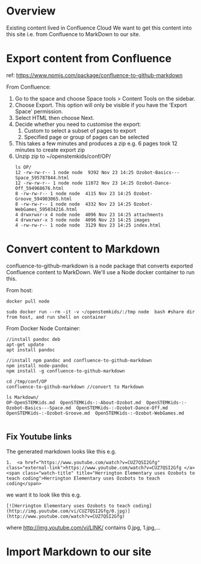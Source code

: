

# Overview
Existing content lived in Confluence Cloud
We want to get this content into this site i.e. from Confluence to MarkDown to our site.

# Export content from Confluence

ref: https://www.npmjs.com/package/confluence-to-github-markdown


From Confluence:
1. Go to the space and choose Space tools > Content Tools on the sidebar.
2. Choose Export. This option will only be visible if you have the 'Export Space' permission.
3. Select HTML then choose Next.
4. Decide whether you need to customise the export:
    1. Custom to select a subset of pages to export
    2. Specified page or group of pages can be selected
5. This takes a few minutes and produces a zip e.g. 6 pages took 12 minutes to create export zip
6. Unzip zip to ~/openstemkids/conf/OP/ 
    ```
    ls OP/
    12 -rw-rw-r-- 1 node node  9392 Nov 23 14:25 Ozobot-Basics---Space_595787844.html
    12 -rw-rw-r-- 1 node node 11072 Nov 23 14:25 Ozobot-Dance-Off_594968676.html
    8 -rw-rw-r-- 1 node node  4115 Nov 23 14:25 Ozobot-Groove_594903065.html
    8 -rw-rw-r-- 1 node node  4332 Nov 23 14:25 Ozobot-WebGames_595034216.html
    4 drwxrwxr-x 4 node node  4096 Nov 23 14:25 attachments
    4 drwxrwxr-x 3 node node  4096 Nov 23 14:25 images
    4 -rw-rw-r-- 1 node node  3129 Nov 23 14:25 index.html
    ```





# Convert content to Markdown
confluence-to-github-markdown is a node package that converts exported Confluence content to MarkDown.
We'll use a Node docker container to run this.

From host:

```
docker pull node

sudo docker run --rm -it -v ~/openstemkids/:/tmp node  bash #share dir from host, and run shell on container

```


From Docker Node Container:
```
//install pandoc deb
apt-get update
apt install pandoc 

//install npm pandoc and confluence-to-github-markdown 
npm install node-pandoc
npm install -g confluence-to-github-markdown 

cd /tmp/conf/OP
confluence-to-github-markdown //convert to Markdown

ls Markdown/    
OP-OpenSTEMKids.md  OpenSTEMKids-:-About-Ozobot.md  OpenSTEMKids-:-Ozobot-Basics---Space.md  OpenSTEMKids-:-Ozobot-Dance-Off.md  OpenSTEMKids-:-Ozobot-Groove.md  OpenSTEMKids-:-Ozobot-WebGames.md


```


## Fix Youtube links

The generated markdown looks like this e.g.
```
1.  <a href="https://www.youtube.com/watch?v=CUZ7QSI2Gfg" class="external-link">https://www.youtube.com/watch?v=CUZ7QSI2Gfg </a><span class="watch-title" title="Herrington Elementary uses Ozobots to teach coding">Herrington Elementary uses Ozobots to teach coding</span>
```

we want it to look like this e.g.
```
[![Herrington Elementary uses Ozobots to teach coding](http://img.youtube.com/vi/CUZ7QSI2Gfg/0.jpg)](http://www.youtube.com/watch?v=CUZ7QSI2Gfg)

```
where http://img.youtube.com/vi/LINK/ contains 0.jpg, 1.jpg,...


# Import Markdown to our site
